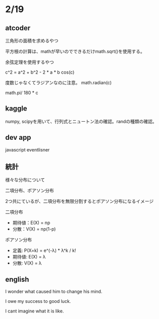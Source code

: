 # 2/19

## atcoder
三角形の面積を求めるやつ

平方根の計算は、mathが早いのでできるだけmath.sqrt()を使用する。

余弦定理を使用するやつ

c^2 = a^2 + b^2 - 2 * a * b cos(c)

度数じゃなくてラジアンなのに注意。
math.radian(c)

math.pi/ 180 * c



## kaggle
numpy, scipyを用いて、行列式とニュートン法の確認。randの種類の確認。


## dev app

javascript eventlisner


## 統計
様々な分布について

二項分布、ポアソン分布

2つ共にているが、二項分布を無限分割するとポアソン分布になるイメージ

二項分布
- 期待値：E(X) = np
- 分散：V(X) = np(1-p)

ポアソン分布
- 定義: P(X=k) = e^(-λ) * λ^k / k!
- 期待値: E(X) = λ
- 分散: V(X) = λ
## english
I wonder what caused him to change his mind.

I owe my success to good luck.

I cant imagine what it is like.
